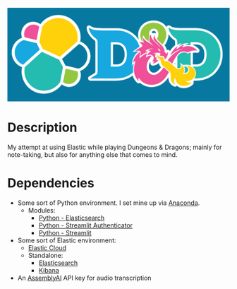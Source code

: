 ![elastic-dnd banner](https://github.com/thtmexicnkid/elastic-dnd/blob/main/elastic-dnd.png)

# Description
My attempt at using Elastic while playing Dungeons &amp; Dragons; mainly for note-taking, but also for anything else that comes to mind.

# Dependencies
* Some sort of Python environment. I set mine up via [Anaconda](https://docs.anaconda.com/free/anaconda/install/).
  * Modules:
    * [Python - Elasticsearch](https://www.elastic.co/guide/en/elasticsearch/client/python-api/current/index.html)
    * [Python - Streamlit Authenticator](https://github.com/mkhorasani/Streamlit-Authenticator)
    * [Python - Streamlit](https://docs.streamlit.io/library/get-started/installation)
* Some sort of Elastic environment:
  * [Elastic Cloud](https://www.elastic.co/guide/en/cloud/current/ec-create-deployment.html)
  * Standalone:
    * [Elasticsearch](https://www.elastic.co/guide/en/elasticsearch/reference/current/setup.html)
    * [Kibana](https://www.elastic.co/guide/en/kibana/current/setup.html)
* An [AssemblyAI](https://www.assemblyai.com/) API key for audio transcription
